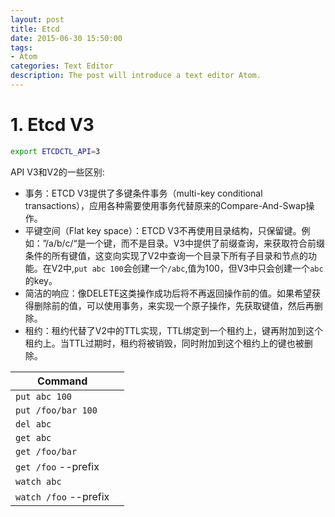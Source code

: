 ```yaml
---
layout: post
title: Etcd
date: 2015-06-30 15:50:00
tags:
- Atom
categories: Text Editor
description: The post will introduce a text editor Atom.
---
```


# 1. Etcd V3

```bash
export ETCDCTL_API=3
```

API V3和V2的一些区别:
* 事务：ETCD V3提供了多键条件事务（multi-key conditional transactions），应用各种需要使用事务代替原来的Compare-And-Swap操作。    
* 平键空间（Flat key space）：ETCD V3不再使用目录结构，只保留键。例如：”/a/b/c/“是一个键，而不是目录。V3中提供了前缀查询，来获取符合前缀条件的所有键值，这变向实现了V2中查询一个目录下所有子目录和节点的功能。在V2中,`put abc 100`会创建一个`/abc`,值为100，但V3中只会创建一个`abc`的key。    
* 简洁的响应：像DELETE这类操作成功后将不再返回操作前的值。如果希望获得删除前的值，可以使用事务，来实现一个原子操作，先获取键值，然后再删除。    
* 租约：租约代替了V2中的TTL实现，TTL绑定到一个租约上，键再附加到这个租约上。当TTL过期时，租约将被销毁，同时附加到这个租约上的键也被删除。     

|              Command                 |                                            |
| ------------------------------------ | ------------------------------------------ |
| `put abc 100`                        |                                            |
| `put /foo/bar 100`                   |                                            |
| `del abc`                            |                                            |
| `get abc`                            |                                            |
| `get /foo/bar`                       |                                            |
| `get /foo` --prefix                  |                                            |
| `watch abc`                          |                                            |
| `watch /foo` --prefix                |                                            |
